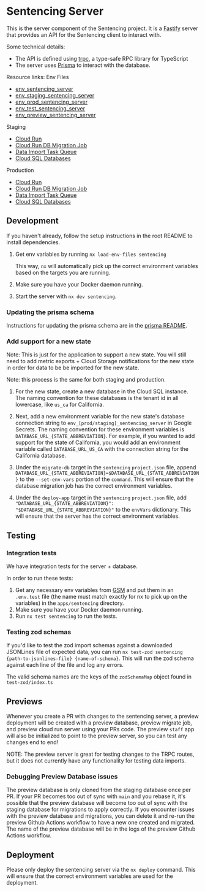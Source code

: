 # Sentencing Server

This is the server component of the Sentencing project. It is a [Fastify](https://fastify.dev/) server that provides an API for the Sentencing client to interact with.

Some technical details:

- The API is defined using [trpc](https://trpc.io/), a type-safe RPC library for TypeScript
- The server uses [Prisma](https://www.prisma.io/) to interact with the database.

Resource links:
Env Files

- [env_sentencing_server](https://console.cloud.google.com/security/secret-manager/secret/env_dev_sentencing_server/versions?project=recidiviz-dashboard-staging)
- [env_staging_sentencing_server](https://console.cloud.google.com/security/secret-manager/secret/env_staging_sentencing_server/versions?project=recidiviz-dashboard-staging)
- [env_prod_sentencing_server](https://console.cloud.google.com/security/secret-manager/secret/env_prod_sentencing_server/versions?project=recidiviz-dashboard-staging)
- [env_test_sentencing_server](https://console.cloud.google.com/security/secret-manager/secret/env_test_sentencing_server/versions?project=recidiviz-dashboard-staging)
- [env_preview_sentencing_server](https://console.cloud.google.com/security/secret-manager/secret/env_preview_sentencing_server/versions?project=recidiviz-dashboard-staging)

Staging

- [Cloud Run](https://console.cloud.google.com/run/detail/us-central1/sentencing/metrics?project=recidiviz-dashboard-staging)
- [Cloud Run DB Migration Job](https://console.cloud.google.com/run/jobs/details/us-central1/sentencing-migrate-db/executions?project=recidiviz-dashboard-staging)
- [Data Import Task Queue](https://console.cloud.google.com/cloudtasks/queue/us-central1/sentencing-import-queue/tasks?project=recidiviz-dashboard-staging)
- [Cloud SQL Databases](https://console.cloud.google.com/sql/instances/sentencing-db/studio?project=recidiviz-dashboard-staging)

Production

- [Cloud Run](https://console.cloud.google.com/run/detail/us-central1/sentencing/metrics?project=recidiviz-dashboard-production)
- [Cloud Run DB Migration Job](https://console.cloud.google.com/run/jobs/details/us-central1/sentencing-migrate-db/executions?project=recidiviz-dashboard-production)
- [Data Import Task Queue](https://console.cloud.google.com/cloudtasks/queue/us-central1/sentencing-import-queue/tasks?project=recidiviz-dashboard-production)
- [Cloud SQL Databases](https://console.cloud.google.com/sql/instances/sentencing-db/studio?project=recidiviz-dashboard-production)

## Development

If you haven't already, follow the setup instructions in the root README to install dependencies.

1. Get env variables by running `nx load-env-files sentencing`

   This way, `nx` will automatically pick up the correct environment variables based on the targets you are running.

2. Make sure you have your Docker daemon running.
3. Start the server with `nx dev sentencing`.

### Updating the prisma schema

Instructions for updating the prisma schema are in the [prisma README](../../libs/@sentencing/prisma/README.md).

### Add support for a new state

Note: This is just for the application to support a new state. You will still need to add metric exports + Cloud Storage notifications for the new state in order for data to be be imported for the new state.

Note: this process is the same for both staging and production.

1. For the new state, create a new database in the Cloud SQL instance. The naming convention for these databases is the tenant id in all lowercase, like `us_ca` for California.

2. Next, add a new environment variable for the new state's database connection string to `env_[prod/staging]_sentencing_server` in Google Secrets. The naming convention for these environment variables is `DATABASE_URL_{STATE_ABBREVIATION}`. For example, if you wanted to add support for the state of California, you would add an environment variable called `DATABASE_URL_US_CA` with the connection string for the California database.

3. Under the `migrate-db` target in the `sentencing` `project.json` file, append `DATABASE_URL_{STATE_ABBREVIATION}=$DATABASE_URL_{STATE_ABBREVIATION}` to the `--set-env-vars` portion of the `command`. This will ensure that the database migration job has the correct environment variables.

4. Under the `deploy-app` target in the `sentencing` `project.json` file, add `"DATABASE_URL_{STATE_ABBREVIATION}": "$DATABASE_URL_{STATE_ABBREVIATION}"` to the `envVars` dictionary. This will ensure that the server has the correct environment variables.

## Testing

### Integration tests

We have integration tests for the server + database.

In order to run these tests:

1. Get any necessary env variables from [GSM](https://console.cloud.google.com/security/secret-manager/secret/env_test_sentencing_server/versions?project=recidiviz-dashboard-staging) and put them in an `.env.test` file (the name must match exactly for nx to pick up on the variables) in the `apps/sentencing` directory.
2. Make sure you have your Docker daemon running.
3. Run `nx test sentencing` to run the tests.

### Testing zod schemas

If you'd like to test the zod import schemas against a downloaded JSONLines file of expected data, you can run `nx test-zod sentencing {path-to-jsonlines-file} {name-of-schema}`. This will run the zod schema against each line of the file and log any errors.

The valid schema names are the keys of the `zodSchemaMap` object found in `test-zod/index.ts`

## Previews

Whenever you create a PR with changes to the sentencing server, a preview deployment will be created with a preview database, preview migrate job, and preview cloud run server using your PRs code. The preview `staff` app will also be initialized to point to the preview server, so you can test any changes end to end!

NOTE: The preview server is great for testing changes to the TRPC routes, but it does not currently have any functionality for testing data imports.

### Debugging Preview Database issues

The preview database is only cloned from the staging database once per PR. If your PR becomes too out of sync with `main` and you rebase it, it's possible that the preview database will become too out of sync with the staging database for migrations to apply correctly. If you encounter issues with the preview database and migrations, you can delete it and re-run the preview Github Actions workflow to have a new one created and migrated. The name of the preview database will be in the logs of the preview Github Actions workflow.

## Deployment

Please only deploy the sentencing server via the `nx deploy` command. This will ensure that the correct environment variables are used for the deployment.
